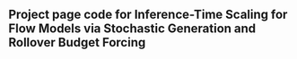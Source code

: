## Project page code for Inference-Time Scaling for Flow Models via Stochastic Generation and Rollover Budget Forcing
